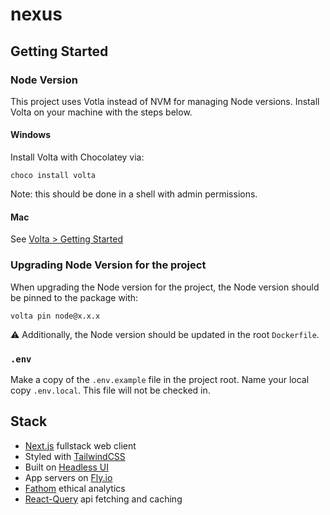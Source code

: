 # nexus

## Getting Started

### Node Version

This project uses Votla instead of NVM for managing Node versions. Install Volta on your machine with the steps below.

#### Windows

Install Volta with Chocolatey via:

```
choco install volta
```

Note: this should be done in a shell with admin permissions.

#### Mac

See [Volta > Getting Started](https://docs.volta.sh/guide/getting-started)

### Upgrading Node Version for the project

When upgrading the Node version for the project, the Node version should be pinned to the package with:

```
volta pin node@x.x.x
```

:warning: Additionally, the Node version should be updated in the root `Dockerfile`.

### `.env`

Make a copy of the `.env.example` file in the project root. Name your local copy `.env.local`. This file will not be checked in.

## Stack

- [Next.js](https://vercel.com/solutions/nextjs) fullstack web client
- Styled with [TailwindCSS](https://tailwindcss.com/)
- Built on [Headless UI](https://headlessui.com/)
- App servers on [Fly.io](https://fly.io/)
- [Fathom](https://usefathom.com/) ethical analytics
- [React-Query](https://tanstack.com/query/v3/) api fetching and caching
